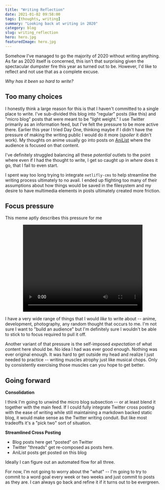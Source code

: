 ```yaml
---
title: "Writing Reflection"
date: 2021-01-02 09:58:00
tags: [thoughts, writing]
summary: "Looking back at writing in 2020"
category: blog
slug: writing_reflection
hero: hero.jpg
featuredImage: hero.jpg
---
```


Somehow I've managed to go the majority of 2020 without writing anything. As far as 2020 itself is concerned, this isn't that surprising given the spectacular dumpster fire this year as turned out to be. However, I'd like to reflect and not use that as a complete excuse.

*Why has it been so hard to write?*

## Too many choices

I honestly think a large reason for this is that I haven't committed to a single place to write. I've sub-divided this blog into "regular" posts (like this) and "micro blog" posts that were meant to be "light weight." I use Twitter primarily as an information feed, but I've felt the pressure to be more active there. Earlier this year I tried Day One, thinking maybe if I didn't have the pressure of making the writing public I would do it more (*spoiler* it didn't work). My thoughts on anime usually go into posts on [AniList](https://anilist.co) where the audience is focused on that content.

I've definitely struggled balancing all these *potential* outlets to the point where even if I had the thought to write, I get so caught up in *where* does it go, that I fail to even start.

I spent way too long trying to integrate `netlifly-cms` to help streamline the writing process ultimately to no avail. I ended up flighting too many of their assumptions about how things would be saved in the filesystem and my desire to have multimedia elements in posts ultimately created more friction.

## Focus pressure

This meme aptly describes this pressure for me

<div style="text-align: center;">
<video autoplay loop preload="metadata" style="width:388px;  height:282px;">
	<source src="startrek_meme.mp4" type="video/mp4"/>
</video>
</div>

I have a very wide range of things that I would _like_ to write about -- anime, development, photography, any random thought that occurs to me. I'm not sure I want to "build an audience" but I'm definitely sure I wouldn't be able to stick to to focus required to pull it off.

Another variant of that pressure is the self-imposed *expectation* of what content here should be. No idea I had was ever good enough. Nothing was ever original enough. It was hard to get outside my head and realize I just needed to practice -- writing muscles atrophy just like musical chops. Only by consistently exercising those muscles can you hope to get better.

## Going forward

**Consolidation**

I think I'm going to unwind the micro blog subsection -- or at least blend it together with the main feed. If I could fully integrate Twitter cross posting with the ease of writing while still maintaining a markdown backed static blog, it would make sense as the Twitter writing conduit. But like most tradeoffs it's a "pick two" sort of situation.

**Streamlined Cross Posting**

- Blog posts here get "posted" on Twitter
- Twitter "threads" get re-composed as posts here.
- AniList posts get posted on this blog

Ideally I can figure out an automated flow for all three.

For now, I'm not going to worry about the "what" -- I'm going to try to commit to a word goal every week or two weeks and just commit to posts as they are.  I can always go back and refine it if it turns out to be evergreen.
